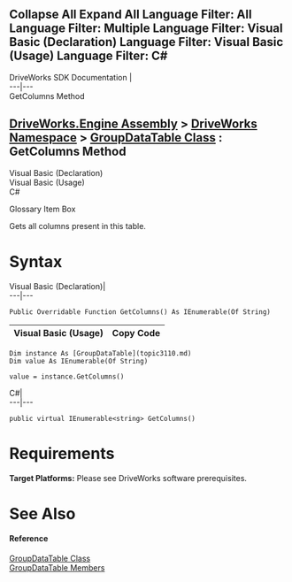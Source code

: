 Collapse All Expand All Language Filter: All  Language Filter: Multiple  Language Filter: Visual Basic (Declaration) Language Filter: Visual Basic (Usage) Language Filter: C#  
---  
DriveWorks SDK Documentation  |   
---|---  
GetColumns Method   
  
[DriveWorks.Engine Assembly](topic2156.md) > [DriveWorks Namespace](topic2159.md) > [GroupDataTable Class](topic3110.md) : GetColumns Method  
---  
  
Visual Basic (Declaration)    
Visual Basic (Usage)    
C# 

Glossary Item Box

Gets all columns present in this table. 

# Syntax

Visual Basic (Declaration)|   
---|---  
      
    
    Public Overridable Function GetColumns() As IEnumerable(Of String)  
  
Visual Basic (Usage)| Copy Code  
---|---  
      
    
    Dim instance As [GroupDataTable](topic3110.md)
    Dim value As IEnumerable(Of String)
     
    value = instance.GetColumns()  
  
C#|   
---|---  
      
    
    public virtual IEnumerable<string> GetColumns()  
  
# Requirements

**Target Platforms:** Please see DriveWorks software prerequisites.

# See Also

#### Reference

[GroupDataTable Class](topic3110.md)   
[GroupDataTable Members](topic3111.md)


